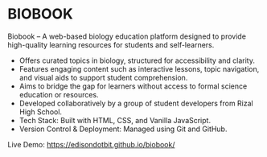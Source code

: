 # BIOBOOK

Biobook – A web-based biology education platform designed to provide high-quality learning resources for students and self-learners.
- Offers curated topics in biology, structured for accessibility and clarity.
- Features engaging content such as interactive lessons, topic navigation, and visual aids to support student comprehension.
- Aims to bridge the gap for learners without access to formal science education or resources.
- Developed collaboratively by a group of student developers from Rizal High School.
- Tech Stack: Built with HTML, CSS, and Vanilla JavaScript.
- Version Control & Deployment: Managed using Git and GitHub.

Live Demo: https://edisondotbit.github.io/biobook/
